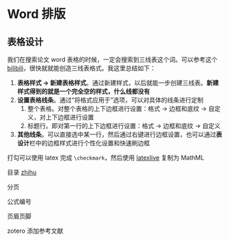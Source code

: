# Word 排版

## 表格设计

我们在搜索论文 word 表格的时候，一定会搜索到三线表这个词。可以参考这个 [bilibili](https://www.bilibili.com/video/BV1Ub411N7ba/)，很快就就能创造三线表格式。我这里总结如下：

1. **表格样式 -> 新建表格样式**。通过新建样式，以后就能一步创建三线表。**新建样式得到的就是一个完全空的样式，什么线都没有**
2. **设置表格线条**。通过“将格式应用于”选项，可以对具体的线条进行定制
   1. 整个表格。对整个表格的上下边框进行设置：格式 -> 边框和底纹 -> 自定义，对上下边框进行设置
   2. 标题行。即对第一行的上下边框进行设置：格式 -> 边框和底纹 -> 自定义
3. **其他线条**。可以直接选中某一行，然后通过右键进行边框设置，也可以通过**表设计**栏中的边框样式进行个性化设置和快速刷边框

打勾可以使用 latex 完成 `\checkmark`，然后使用 [latexlive](https://latexlive.com/) 复制为 MathML 

目录 [zhihu](https://zhuanlan.zhihu.com/p/143649767)

分页

公式编号

页眉页脚

zotero 添加参考文献
